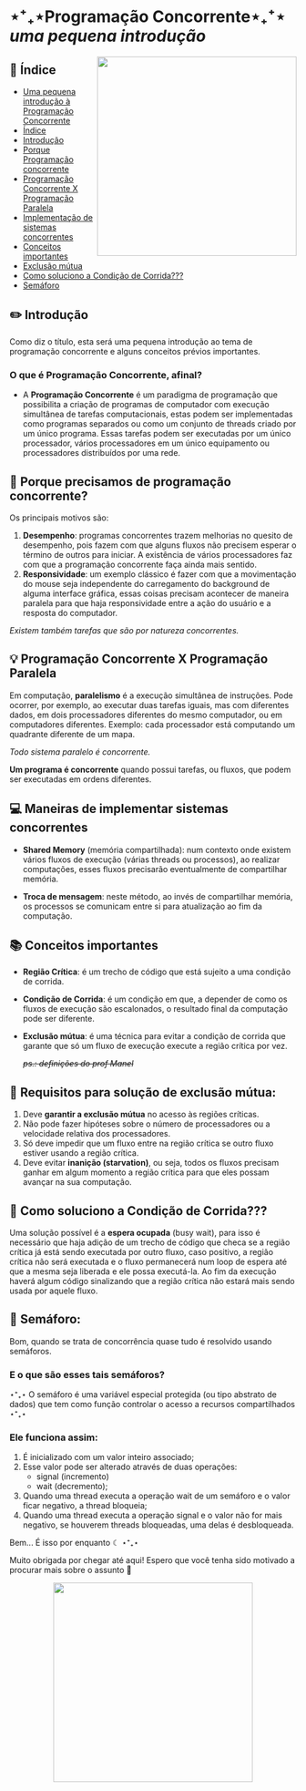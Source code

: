 # ⋆⁺₊⋆Programação Concorrente⋆₊⁺⋆ *uma pequena introdução*

<img src="https://c.tenor.com/r2_RSuOMIwIAAAAC/whisper-of-the-heart-cartoon.gif" width="350" align="right">

## :paperclip: Índice

- [Uma pequena introdução à Programação Concorrente](#⋆⁺₊⋆programação-concorrente⋆₊⁺⋆-uma-pequena-introdução)
- [Índice](#paperclip-índice)
- [Introdução](#pencil2-introdução)
- [Porque Programação concorrente](#thinking-porque-precisamos-de-programação-concorrente)
- [Programação Concorrente X Programação Paralela](#bulb-programação-concorrente-x-programação-paralela)
- [Implementação de sistemas concorrentes](#computer-maneiras-de-implementar-sistemas-concorrentes)
- [Conceitos importantes](#books-conceitos-importantes)
- [Exclusão mútua](#bookmark_tabs-requisitos-para-solução-de-exclusão-mútua)
- [Como soluciono a Condição de Corrida???](#runner-como-soluciono-a-condição-de-corrida)
- [Semáforo](#vertical_traffic_light-semáforo)

## :pencil2: Introdução

Como diz o título, esta será uma pequena introdução ao tema de programação concorrente e alguns conceitos prévios importantes.
### O que é Programação Concorrente, afinal?
- A **Programação Concorrente** é um paradigma de programação que possibilita a criação de programas de computador com execução simultânea de tarefas computacionais, estas podem ser implementadas como programas separados ou como um conjunto de threads criado por um único programa. Essas tarefas podem ser executadas por um único processador, vários processadores em um único equipamento ou processadores distribuídos por uma rede.

## :thinking: Porque precisamos de programação concorrente?

Os principais motivos são:
1. **Desempenho**: programas concorrentes trazem melhorias no quesito de desempenho, pois fazem com que alguns fluxos não precisem esperar o término de outros para iniciar. A existência de vários processadores faz com que a programação concorrente faça ainda mais sentido.
2. **Responsividade**: um exemplo clássico é fazer com que a movimentação do  mouse seja independente do carregamento do background de alguma interface gráfica, essas coisas precisam acontecer de maneira paralela para que haja responsividade entre a ação do usuário e a resposta do computador.

*Existem também tarefas que são por natureza concorrentes.*


## :bulb: Programação Concorrente X Programação Paralela

Em computação, **paralelismo** é a execução simultânea de instruções. Pode ocorrer, por exemplo, ao executar duas tarefas iguais, mas com diferentes dados, em dois processadores diferentes do mesmo computador, ou em computadores diferentes.
Exemplo: cada processador está computando um quadrante diferente de um mapa.

*Todo sistema paralelo é concorrente.*

**Um programa é concorrente** quando possui tarefas, ou fluxos, que podem ser executadas em ordens diferentes.


## :computer: Maneiras de implementar sistemas concorrentes

- **Shared Memory** (memória compartilhada): num contexto onde existem vários fluxos de execução (várias threads ou processos), ao realizar computações, esses fluxos precisarão eventualmente de compartilhar memória.

- **Troca de mensagem**: neste método, ao invés de compartilhar memória, os processos se comunicam entre si para atualização ao fim da computação.


## :books: Conceitos importantes

- **Região Crítica**: é um trecho de código que está sujeito a uma condição de corrida.
- **Condição de Corrida**: é um condição em que, a depender de como os fluxos de execução são escalonados, o resultado final da computação pode ser diferente.
- **Exclusão mútua**: é uma técnica para evitar a condição de corrida que garante que só um fluxo de execução execute a região crítica por vez.

     ~~*ps.: definições do prof Manel*~~


## :bookmark_tabs: Requisitos para solução de exclusão mútua:

1. Deve **garantir a exclusão mútua** no acesso às regiões críticas.
2. Não pode fazer hipóteses sobre o número de processadores ou a velocidade relativa dos processadores.
3. Só deve impedir que um fluxo entre na região crítica se outro fluxo estiver usando a região crítica.
4. Deve evitar **inanição (starvation)**, ou seja, todos os fluxos precisam ganhar em algum momento a região crítica para que eles possam avançar na sua computação.

## :runner: Como soluciono a Condição de Corrida???

Uma solução possível é a **espera ocupada** (busy wait), para isso é necessário que haja adição de um trecho de código que checa se a região crítica já está sendo executada por outro fluxo, caso positivo, a região crítica não será executada e o fluxo permanecerá num loop de espera até que a mesma seja liberada e ele possa executá-la. Ao fim da execução haverá algum código sinalizando que a região crítica não estará mais sendo usada por aquele fluxo.

## :vertical_traffic_light: Semáforo:

Bom, quando se trata de concorrência quase tudo é resolvido usando semáforos.

### E o que são esses tais semáforos?

⋆⁺₊⋆ O semáforo é uma variável especial protegida (ou tipo abstrato de dados) que tem como função controlar o acesso a recursos compartilhados ⋆⁺₊⋆

### Ele funciona assim:

1. É inicializado com um valor inteiro associado;
2. Esse valor pode ser alterado através de duas operações:
    - signal (incremento)
    - wait (decremento);
3. Quando uma thread executa a operação wait de um semáforo e o valor ficar negativo, a thread bloqueia;
4. Quando uma thread executa a operação signal e o valor não for mais negativo, se houverem threads bloqueadas, uma delas é desbloqueada.

Bem... É isso por enquanto ☾ ⋆⁺₊⋆

Muito obrigada por chegar até aqui! Espero que você tenha sido motivado a procurar mais sobre o assunto 💜

<div align="center">
    <img src="https://i.pinimg.com/originals/c5/44/fa/c544fac358589c8374a588cda0a1317c.gif" width="350">
</div>